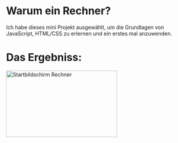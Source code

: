 # Warum ein Rechner?
Ich habe dieses mini Projekt ausgewählt, um die Grundlagen von JavaScript, HTML/CSS zu erlernen und ein erstes mal anzuwenden.

# Das Ergebniss:
<img width="300" height="180" alt="Startbildschirm Rechner" src="https://github.com/user-attachments/assets/d5a45c25-57f9-48dc-9b4c-886f6ef3589a" />
